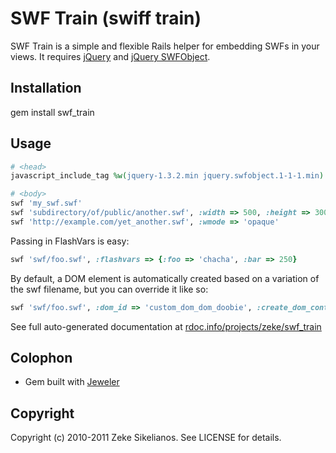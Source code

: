 SWF Train (swiff train)
=======================

SWF Train is a simple and flexible Rails helper for embedding SWFs in your views. 
It requires [jQuery](http://jquery.com/) and [jQuery SWFObject](http://jquery.thewikies.com/swfobject/).

Installation
------------

  gem install swf_train

Usage
-----


``` ruby
# <head>
javascript_include_tag %w(jquery-1.3.2.min jquery.swfobject.1-1-1.min)

# <body>
swf 'my_swf.swf'
swf 'subdirectory/of/public/another.swf', :width => 500, :height => 300
swf 'http://example.com/yet_another.swf', :wmode => 'opaque'
```

Passing in FlashVars is easy:

``` ruby
swf 'swf/foo.swf', :flashvars => {:foo => 'chacha', :bar => 250}
```
      
By default, a DOM element is automatically created based on a variation of the swf filename, but you can override it like so:

``` ruby
swf 'swf/foo.swf', :dom_id => 'custom_dom_dom_doobie', :create_dom_container => false
```

See full auto-generated documentation at [rdoc.info/projects/zeke/swf_train](http://rdoc.info/projects/zeke/swf_train)

Colophon
--------

- Gem built with [Jeweler](http://github.com/technicalpickles/jeweler)

Copyright
---------

Copyright (c) 2010-2011 Zeke Sikelianos. See LICENSE for details.